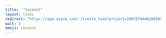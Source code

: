 ```yaml
---
title:  "Coconut"
layout: links
redirect: "https://app.asana.com/-/create_task?project=200787944626650&name=coconut&description=Added%20from%20shortlink"
wait: 5
emoji: coconut
---
```



